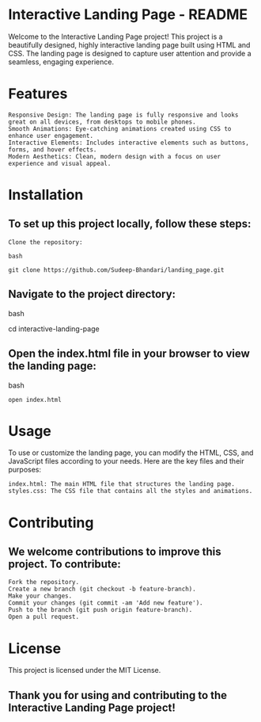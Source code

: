 # Interactive Landing Page - README

Welcome to the Interactive Landing Page project! This project is a beautifully designed, highly interactive landing page built using HTML and CSS. The landing page is designed to capture user attention and provide a seamless, engaging experience.

# Features

    Responsive Design: The landing page is fully responsive and looks great on all devices, from desktops to mobile phones.
    Smooth Animations: Eye-catching animations created using CSS to enhance user engagement.
    Interactive Elements: Includes interactive elements such as buttons, forms, and hover effects.
    Modern Aesthetics: Clean, modern design with a focus on user experience and visual appeal.

# Installation

 ## To set up this project locally, follow these steps:

    Clone the repository:

    bash

    git clone https://github.com/Sudeep-Bhandari/landing_page.git

 ## Navigate to the project directory:

   bash

  cd interactive-landing-page

 ## Open the index.html file in your browser to view the landing page:

   bash

    open index.html

# Usage

To use or customize the landing page, you can modify the HTML, CSS, and JavaScript files according to your needs. Here are the key files and their purposes:

    index.html: The main HTML file that structures the landing page.
    styles.css: The CSS file that contains all the styles and animations.

# Contributing

  ## We welcome contributions to improve this project. To contribute:

    Fork the repository.
    Create a new branch (git checkout -b feature-branch).
    Make your changes.
    Commit your changes (git commit -am 'Add new feature').
    Push to the branch (git push origin feature-branch).
    Open a pull request.

# License

 This project is licensed under the MIT License.

## Thank you for using and contributing to the Interactive Landing Page project!
